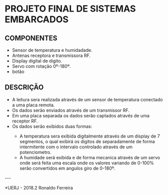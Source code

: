 PROJETO FINAL DE SISTEMAS EMBARCADOS
====================================


## COMPONENTES

<ul>
	<li>Sensor de temperatura e humidadade.</li>
	<li>Antenas receptora e transmissora RF.</li>
	<li>Display digital de digito.</li>
	<li>Servo com rotação 0º-180º.</li>
	<li>botão
</ul>

## DESCRIÇÃO

<ul>
	<li>A leitura sera realizada através de um sensor de temperatura conectado a uma placa remota.</li>
	<li>Os dados serão enviados através de um transmissor RF.</li>
	<li>Em uma placa separada os dados serão captados através de uma receptor RF.</li>
	<li>Os dados serão exibidos duas formas:</li>
	<ul>	
		<li>A temperatura sera exibida digitalmente através de um display de 7 segmentos, o qual exibirá os digitos de separadamente de forma intermitente com o intervalo controlado através de um potenciometro.</li>
		<li>A humidade será exibida e de forma mecanica através de um servo onde será feita uma escala onde os valores variando de 0-100% serão convertidos em angulos giro de 0-180º.</li>
	</ul>
</ul>	
---

*UERJ - 2018.2
Ronaldo Ferreira
